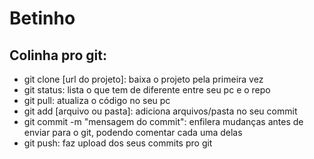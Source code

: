 # Betinho
## Colinha pro git:

- git clone [url do projeto]: baixa o projeto pela primeira vez
- git status: lista o que tem de diferente entre seu pc e o repo
- git pull: atualiza o código no seu pc
- git add [arquivo ou pasta]: adiciona arquivos/pasta no seu commit
- git commit -m "mensagem do commit": enfilera mudanças antes de enviar para o git, podendo comentar cada uma delas
- git push: faz upload dos seus commits pro git
